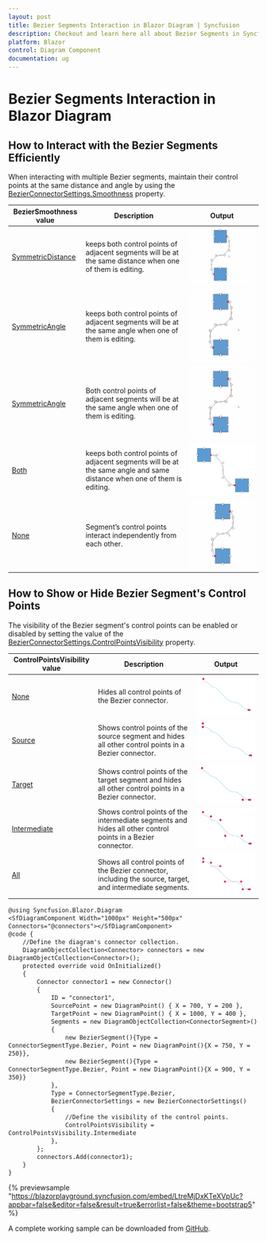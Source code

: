 ```yaml
---
layout: post
title: Bezier Segments Interaction in Blazor Diagram | Syncfusion
description: Checkout and learn here all about Bezier Segments in Syncfusion Blazor Diagram component and much more details.
platform: Blazor
control: Diagram Component
documentation: ug
---
```


# Bezier Segments Interaction in Blazor Diagram

## How to Interact with the Bezier Segments Efficiently

When interacting with multiple Bezier segments, maintain their control points at the same distance and angle by using the [BezierConnectorSettings.Smoothness](https://help.syncfusion.com/cr/blazor/Syncfusion.Blazor.Diagram.BezierConnectorSettings.html#Syncfusion_Blazor_Diagram_BezierConnectorSettings_Smoothness) property.

| BezierSmoothness value | Description | Output |
|-------- | -------- | -------- |
| [SymmetricDistance](https://help.syncfusion.com/cr/blazor/Syncfusion.Blazor.Diagram.BezierSmoothness.html#Syncfusion_Blazor_Diagram_BezierSmoothness_SymmetricDistance)| keeps both control points of adjacent segments will be at the same distance when one of them is editing. | ![SymmetricDistance](../../../../images/SymmetricDistance.gif) |
| [SymmetricAngle](https://help.syncfusion.com/cr/blazor/Syncfusion.Blazor.Diagram.BezierSmoothness.html#Syncfusion_Blazor_Diagram_BezierSmoothness_Both) | keeps both control points of adjacent segments will be at the same angle when one of them is editing. | ![SymmetricAngle](../../../../images/SymmetricAngle.gif) |
| [SymmetricAngle](https://help.syncfusion.com/cr/blazor/Syncfusion.Blazor.Diagram.BezierSmoothness.html#Syncfusion_Blazor_Diagram_BezierSmoothness_) | Both control points of adjacent segments will be at the same angle when one of them is editing. | ![SymmetricAngle](../../../../images/SymmetricAngle.gif) |
| [Both](https://help.syncfusion.com/cr/blazor/Syncfusion.Blazor.Diagram.BezierSmoothness.html#Syncfusion_Blazor_Diagram_BezierSmoothness_Both) | keeps both control points of adjacent segments will be at the same angle and same distance when one of them is editing. | ![Symmetric](../../../../images/SmoothnessBoth.png) |
| [None](https://help.syncfusion.com/cr/blazor/Syncfusion.Blazor.Diagram.BezierSmoothness.html#Syncfusion_Blazor_Diagram_BezierSmoothness_None) | Segment’s control points interact independently from each other. | ![SymmetricNone](../../../../images/SymmetricNone.gif)


## How to Show or Hide Bezier Segment's Control Points

The visibility of the Bezier segment's control points can be enabled or disabled by setting the value of the [BezierConnectorSettings.ControlPointsVisibility](https://help.syncfusion.com/cr/blazor/Syncfusion.Blazor.Diagram.BezierConnectorSettings.html#Syncfusion_Blazor_Diagram_BezierConnectorSettings_ControlPointsVisibility) property.

| ControlPointsVisibility value | Description | Output |
|-------- | -------- | -------- |
| [None](https://help.syncfusion.com/cr/blazor/Syncfusion.Blazor.Diagram.ControlPointsVisibility.html#Syncfusion_Blazor_Diagram_ControlPointsVisibility_None) | Hides all control points of the Bezier connector. | ![None](../../../../images/ControlpointsvisibilityNone.png) |
| [Source](https://help.syncfusion.com/cr/blazor/Syncfusion.Blazor.Diagram.ControlPointsVisibility.html#Syncfusion_Blazor_Diagram_ControlPointsVisibility_Source) | Shows control points of the source segment and hides all other control points in a Bezier connector. | ![Source](../../../../images/ControlpointsvisibilitySource.png) |
| [Target](https://help.syncfusion.com/cr/blazor/Syncfusion.Blazor.Diagram.ControlPointsVisibility.html#Syncfusion_Blazor_Diagram_ControlPointsVisibility_Target) | Shows control points of the target segment and hides all other control points in a Bezier connector. | ![Target](../../../../images/ControlpointsvisibilityTarget.png) |
| [Intermediate ](https://help.syncfusion.com/cr/blazor/Syncfusion.Blazor.Diagram.ControlPointsVisibility.html#Syncfusion_Blazor_Diagram_ControlPointsVisibility_Intermediate)| Shows control points of the intermediate segments and hides all other control points in a Bezier connector. | ![Intermediate](../../../../images/ControlpointsvisibilityIntermediate.png) |
| [All](https://help.syncfusion.com/cr/blazor/Syncfusion.Blazor.Diagram.ControlPointsVisibility.html#Syncfusion_Blazor_Diagram_ControlPointsVisibility_All) | Shows all control points of the Bezier connector, including the source, target, and intermediate segments. | ![All](../../../../images/ControlpointsvisibilityAll.png) |

```cshtml
@using Syncfusion.Blazor.Diagram
<SfDiagramComponent Width="1000px" Height="500px" Connectors="@connectors"></SfDiagramComponent>
@code {
    //Define the diagram's connector collection.
    DiagramObjectCollection<Connector> connectors = new DiagramObjectCollection<Connector>();
    protected override void OnInitialized()
    {
        Connector connector1 = new Connector()
        {
            ID = "connector1",
            SourcePoint = new DiagramPoint() { X = 700, Y = 200 },
            TargetPoint = new DiagramPoint() { X = 1000, Y = 400 },
            Segments = new DiagramObjectCollection<ConnectorSegment>()
            {
                new BezierSegment(){Type = ConnectorSegmentType.Bezier, Point = new DiagramPoint(){X = 750, Y = 250}},
                new BezierSegment(){Type = ConnectorSegmentType.Bezier, Point = new DiagramPoint(){X = 900, Y = 350}}
            },
            Type = ConnectorSegmentType.Bezier,
            BezierConnectorSettings = new BezierConnectorSettings() 
            {
                //Define the visibility of the control points. 
                ControlPointsVisibility = ControlPointsVisibility.Intermediate 
            },
        };
        connectors.Add(connector1);
    }
}
```
{% previewsample "https://blazorplayground.syncfusion.com/embed/LtreMjDxKTeXVpUc?appbar=false&editor=false&result=true&errorlist=false&theme=bootstrap5" %}

A complete working sample can be downloaded from [GitHub](https://github.com/SyncfusionExamples/Blazor-Diagram-Examples/tree/master/UG-Samples/Connectors/Segments).

